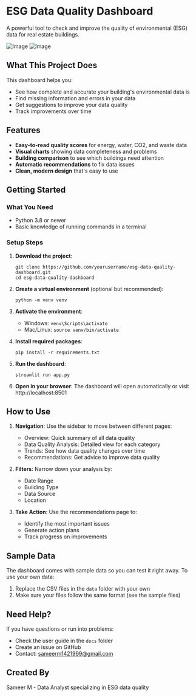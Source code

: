 # ESG Data Quality Dashboard

A powerful tool to check and improve the quality of environmental (ESG) data for real estate buildings.

![Image](https://github.com/user-attachments/assets/85cce78d-2e13-49e3-bfff-c5534cb15f2c)
![Image](https://github.com/user-attachments/assets/c8e437d8-6d40-449a-81fc-c443717c2338)


## What This Project Does

This dashboard helps you:

- See how complete and accurate your building's environmental data is
- Find missing information and errors in your data
- Get suggestions to improve your data quality
- Track improvements over time

## Features

- **Easy-to-read quality scores** for energy, water, CO2, and waste data
- **Visual charts** showing data completeness and problems
- **Building comparison** to see which buildings need attention
- **Automatic recommendations** to fix data issues
- **Clean, modern design** that's easy to use

## Getting Started

### What You Need

- Python 3.8 or newer
- Basic knowledge of running commands in a terminal

### Setup Steps

1. **Download the project**:
   ```
   git clone https://github.com/yourusername/esg-data-quality-dashboard.git
   cd esg-data-quality-dashboard
   ```

2. **Create a virtual environment** (optional but recommended):
   ```
   python -m venv venv
   ```

3. **Activate the environment**:
   - Windows: `venv\Scripts\activate`
   - Mac/Linux: `source venv/bin/activate`

4. **Install required packages**:
   ```
   pip install -r requirements.txt
   ```

5. **Run the dashboard**:
   ```
   streamlit run app.py
   ```

6. **Open in your browser**: The dashboard will open automatically or visit http://localhost:8501

## How to Use

1. **Navigation**: Use the sidebar to move between different pages:
   - Overview: Quick summary of all data quality
   - Data Quality Analysis: Detailed view for each category
   - Trends: See how data quality changes over time
   - Recommendations: Get advice to improve data quality

2. **Filters**: Narrow down your analysis by:
   - Date Range
   - Building Type
   - Data Source
   - Location

3. **Take Action**: Use the recommendations page to:
   - Identify the most important issues
   - Generate action plans
   - Track progress on improvements

## Sample Data

The dashboard comes with sample data so you can test it right away. To use your own data:

1. Replace the CSV files in the `data` folder with your own
2. Make sure your files follow the same format (see the sample files)

## Need Help?

If you have questions or run into problems:

- Check the user guide in the `docs` folder
- Create an issue on GitHub
- Contact: sameerm1421999@gmail.com

## Created By

Sameer M - Data Analyst specializing in ESG data quality
